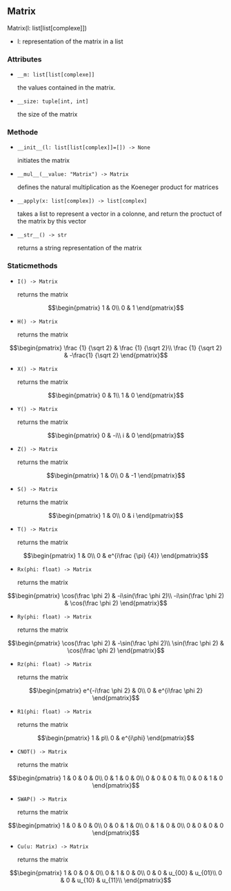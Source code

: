 ## Matrix

Matrix(l: list[list[complexe]])

- l: representation of the matrix in a list

### Attributes

- ```__m: list[list[complexe]]```

  the values contained in the matrix.

- ```__size: tuple[int, int]```

  the size of the matrix

### Methode

- ```__init__(l: list[list[complex]]=[]) -> None```

  initiates the matrix

- ```__mul__(__value: "Matrix") -> Matrix```

  defines the natural multiplication as the Koeneger product for matrices

- ```__apply(x: list[complex]) -> list[complex]```

  takes a list to represent a vector in a colonne, and return the proctuct of the matrix by this vector

- ```__str__() -> str```

  returns a string representation of the matrix


### Staticmethods

- ```I() -> Matrix```

  returns the matrix

```math
\begin{pmatrix}
1 & 0\\
0 & 1
\end{pmatrix}
```

- ```H() -> Matrix```

  returns the matrix

```math
\begin{pmatrix}
\frac {1} {\sqrt 2} & \frac {1} {\sqrt 2}\\
\frac {1} {\sqrt 2} & -\frac{1} {\sqrt 2}
\end{pmatrix}
```

- ```X() -> Matrix```

  returns the matrix

```math
\begin{pmatrix}
0 & 1\\
1 & 0
\end{pmatrix}
```

- ```Y() -> Matrix```

  returns the matrix

```math
\begin{pmatrix}
0 & -i\\
i & 0
\end{pmatrix}
```

- ```Z() -> Matrix```

  returns the matrix

```math
\begin{pmatrix}
1 & 0\\
0 & -1
\end{pmatrix}
```

- ```S() -> Matrix```

  returns the matrix

```math
\begin{pmatrix}
1 & 0\\
0 & i
\end{pmatrix}
```

- ```T() -> Matrix```

  returns the matrix

```math
\begin{pmatrix}
1 & 0\\
0 & e^{i\frac {\pi} {4}}
\end{pmatrix}
```

- ```Rx(phi: float) -> Matrix```

  returns the matrix

```math
\begin{pmatrix}
\cos(\frac \phi 2) & -i\sin(\frac \phi 2)\\
-i\sin(\frac \phi 2) & \cos(\frac \phi 2)
\end{pmatrix}
```

- ```Ry(phi: float) -> Matrix```

  returns the matrix

```math
\begin{pmatrix}
\cos(\frac \phi 2) & -\sin(\frac \phi 2)\\
\sin(\frac \phi 2) & \cos(\frac \phi 2)
\end{pmatrix}
```

- ```Rz(phi: float) -> Matrix```

  returns the matrix

```math
\begin{pmatrix}
e^{-i\frac \phi 2} & 0\\
0 & e^{i\frac \phi 2}
\end{pmatrix}
```

- ```R1(phi: float) -> Matrix```

  returns the matrix

```math
\begin{pmatrix}
1 & p\\
0 & e^{i\phi}
\end{pmatrix}
```

- ```CNOT() -> Matrix```

  returns the matrix

```math
\begin{pmatrix}
1 & 0 & 0 & 0\\
0 & 1 & 0 & 0\\
0 & 0 & 0 & 1\\
0 & 0 & 1 & 0
\end{pmatrix}
```

- ```SWAP() -> Matrix```

  returns the matrix

```math
\begin{pmatrix}
1 & 0 & 0 & 0\\
0 & 0 & 1 & 0\\
0 & 1 & 0 & 0\\
0 & 0 & 0 & 0
\end{pmatrix}
```

- ```Cu(u: Matrix) -> Matrix```

  returns the matrix

```math
\begin{pmatrix}
1 & 0 & 0 & 0\\
0 & 1 & 0 & 0\\
0 & 0 & u_{00} & u_{01}\\
0 & 0 & u_{10} & u_{11}\\
\end{pmatrix}
```
